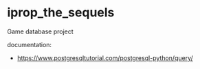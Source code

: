 # iprop_the_sequels

Game database project

documentation:
- https://www.postgresqltutorial.com/postgresql-python/query/
